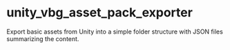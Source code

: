 # unity_vbg_asset_pack_exporter

Export basic assets from Unity into a simple folder structure with JSON files summarizing the content.
